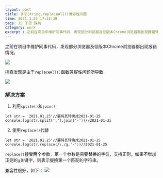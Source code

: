 ```yaml
---
layout: post
title: 关于String.replaceAll()兼容性问题
time: 2021.1.25 17:22:38
tags: JS 干货 踩坑
category: work
excerpt : 之前在项目中维护同事代码，发现部分浏览器及低版本Chrome浏览器都出现报错情况.排查发现是由于replaceAll()函数兼容性问题所导致
---
```

之前在项目中维护同事代码，发现部分浏览器及低版本Chrome浏览器都出现报错情况。

<img src="https://seven777777.github.io/myblog/images/post/2021-1-25-replaceAll-compatibility/pic01.png" />

排查发现是由于`replaceAll()`函数兼容性问题所导致

<img src="https://seven777777.github.io/myblog/images/post/2021-1-25-replaceAll-compatibility/pic02.png" />

### 解决方案
1. 利用`splite()`和`join()`
```
let str = '2021.01.25'//要将其转换成2021-01-25
console.log(str.split('.').join('-'))//2021-01-25

```


2. 使用`replace()`代替
 ```
let str = '2021.01.25'//要将其转换成2021-01-25
console.log(str.replace(/\./g,'-'))//2021-01-25

```
`replace()`接受两个参数，第一个参数是需要替换的字符，支持正则，如果不增加正则的`g`关键字，则表示提换第一个匹配的字符串。

兼容性很好，如下：
<img src="https://seven777777.github.io/myblog/images/post/2021-1-25-replaceAll-compatibility/pic03.png" />
